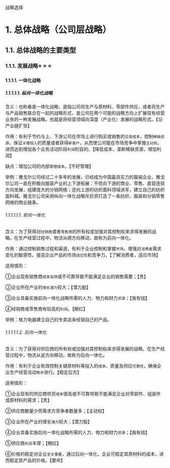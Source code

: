战略选择

# 1. 总体战略（公司层战略）

## 1.1. 总体战略的主要类型

### 1.1.1. 发展战略:star: :star: :star: 

#### 1.1.1.1. 一体化战略

##### 1.1.1.1.1. 纵向一体化战略

含义：也称垂直一体化战略，是指公司将生产与原材料、零部件供应，或者将生产与产品销售联合在一起的战略形式，是公司在两个可能的战略方向上扩展现有经营业务的一种发展战略。也就是将经营领域向深度（产业化）发展的战略形式。【沿产业链扩张】

作用：有利于节约与上、下游公司在市场上进行购买或销售的`交易成本`，控制`稀缺资源`，保证`关键投入`的质量或者获得`新客户`，从而使公司能在市场竞争中掌握`主动权`，进而达到增加各个业务活动阶段`利润`的目的。【降低成本，垄断稀缺资源，增加利润】

缺点：增加公司的内部`管理成本`。【不好管理】

举例：雅戈尔公司经过二十多年的发展，已经成为中国最具实力的服装企业。雅戈尔公司一直在积极向服装产业的上下游拓展：不但向下游的商业、零售、直营连锁方向发展，组建庞大的分销网络；还向上游的纺织面料领域进军，建立自己的纺织面料城。雅戈尔公司采用纵向一体化战略斥巨资打造了一条纺织、服装和分销零售网络的商业链条。

###### 1.1.1.1.1.1. 前向一体化

含义：为了获得对`经销商`或者`零售商`的所有权或加强对其控制权来求得发展的战略。在生产经营过程中，物流从顺方向移动，故称为前向一体化。

作用：通过控制销售过程和渠道，有利于企业控制和掌握`市场`，增强对`消费者`需求变化的敏感性，提高企业产品的市场`适应性`和竞争力。【了解消费者，适应市场】

适用情形：

①企业现有销售商`成本高昂`或不可靠导致不能满足企业的销售需要；【贵】

②企业所在产业的`增长潜力`较大；【潜力股】

③企业具备实施前向一体化战略所需的人力、物力和财力`资源`；【我有钱】

④经销商或零售商有较高的`利润`。【眼红】

举例：格力电器建立自己的专卖店来经销自己的产品。

###### 1.1.1.1.1.2. 后向一体化

含义：为了获得对供应商的所有权或加强对其控制权来求得发展的战略。在生产经营过程中，物流从逆方向移动，故称为后向一体化。

作用：有利于企业有效控制关键原材料等投入的`成本`、质量及供应`可靠性`，确保企业生产经营活动`稳步`进行。【稳定后方】

适用情形：

①企业现有的供应商供货`成本`很高或不可靠导致不能满足企业对零部件、组装件或原材料的需求；【贵】

②供应商数量少而需求方竞争者数量多；【主动权】

③企业所在产业的增长`潜力`较大；【潜力股】

④企业具备实施后向一体化战略所需的人力、物力和财力`资源`；【我有钱】

⑤供应商`利润`丰厚；【眼红】

⑥价格的稳定对企业`至关重要`，通过后向一体化，企业可稳定其原材料的成本，进而稳定其产品的价格。【要命】
